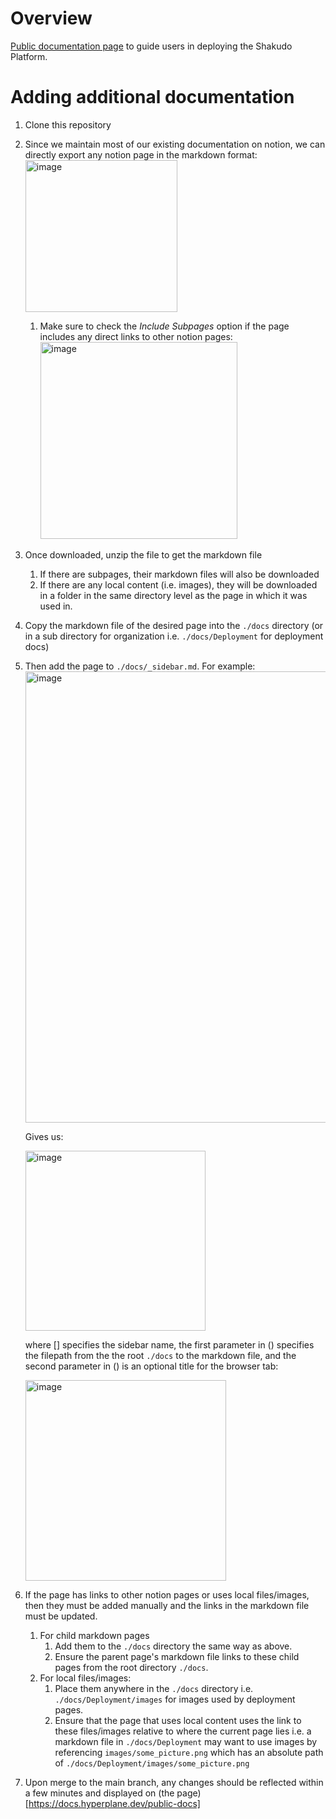 # Overview
[Public documentation page](https://docs.hyperplane.dev/public-docs/) to guide users in deploying the Shakudo Platform. 

# Adding additional documentation
1. Clone this repository
1. Since we maintain most of our existing documentation on notion, we can directly export any notion page in the markdown format:
    <img width="243" alt="image" src="https://github.com/devsentient/public-docs/assets/155983994/003eeb38-88a3-4839-becf-bb03c49e41b5">
    1. Make sure to check the *Include Subpages* option if the page includes any direct links to other notion pages:
       <img width="315" alt="image" src="https://github.com/devsentient/public-docs/assets/155983994/73c9c56d-3cf1-4e8f-9dff-72de4e7a067c">
1. Once downloaded, unzip the file to get the markdown file
    1. If there are subpages, their markdown files will also be downloaded
    1. If there are any local content (i.e. images), they will be downloaded in a folder in the same directory level as the page in which it was used in.
1. Copy the markdown file of the desired page into the `./docs` directory (or in a sub directory for organization i.e. `./docs/Deployment`
 for deployment docs)
1. Then add the page to `./docs/_sidebar.md`. For example:
    <img width="722" alt="image" src="https://github.com/devsentient/public-docs/assets/155983994/0be0a03a-8ece-4828-8c79-f59f0ff22bf9">
    
    Gives us:

   <img width="288" alt="image" src="https://github.com/devsentient/public-docs/assets/155983994/74138bcb-6303-4282-8eca-514da8ce3110">

   where [] specifies the sidebar name, the first parameter in () specifies the filepath from the the root `./docs` to the markdown file, and the second parameter in () is an optional title for the browser tab:

   <img width="321" alt="image" src="https://github.com/devsentient/public-docs/assets/155983994/b1e88a99-cf1b-402d-84f3-ad0b1203a127">
1. If the page has links to other notion pages or uses local files/images, then they must be added manually and the links in the markdown file must be updated.
    1. For child markdown pages
        1. Add them to the `./docs` directory the same way as above.
        1. Ensure the parent page's markdown file links to these child pages from the root directory `./docs`.
    1. For local files/images:
        1. Place them anywhere in the `./docs` directory i.e. `./docs/Deployment/images` for images used by deployment pages.
        1. Ensure that the page that uses local content uses the link to these files/images relative to where the current page lies i.e. a markdown file in `./docs/Deployment` may want to use images by referencing `images/some_picture.png` which has an absolute path of `./docs/Deployment/images/some_picture.png`
1. Upon merge to the main branch, any changes should be reflected within a few minutes and displayed on (the page)[https://docs.hyperplane.dev/public-docs]

   
